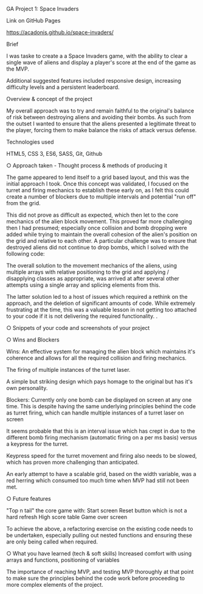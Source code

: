 GA Project 1: Space Invaders 

Link on GitHub Pages 

https://acadonis.github.io/space-invaders/

Brief

I was taske to create a a Space Invaders game, with the ability to clear a single wave of aliens and display a player's score at the end of the game as the MVP.

Additional suggested features included responsive design, increasing difficulty levels and a persistent leaderboard.

Overview & concept of the project

My overall approach was to try and remain faithful to the original's balance of risk between destroying aliens and avoiding their bombs. As such from the outset I wanted to ensure that the aliens presented a legitimate threat to the player, forcing them to make balance the risks of attack versus defense.

Technologies used

HTML5, CSS 3, ES6, SASS, Git, Github

○ Approach taken - Thought process & methods of producing it

The game appeared to lend itself to a grid based layout, and this was the initial approach I took. Once this concept was validated, I focused on the turret and firing mechanics to establish these early on, as I felt this could create a number of blockers due to multiple intervals and potential "run off" from the grid.

This did not prove as difficult as expected, which then let to the core mechanics of the alien block movement. This proved far more challenging then I had presumed; especially once collision and bomb dropping were added while trying to maintain the overall cohesion of the alien's position on the grid and relative to each other. A particular challenge was to ensure that destroyed aliens did not continue to drop bombs, which I solved with the following code:

The overall solution to the movement mechanics of the aliens, using multiple arrays with relative positioning to the grid and applying / disapplying classes as appropriate, was arrived at after several other attempts using a single array and splicing elements from this. 

The latter solution led to a host of issues which required a rethink on the approach, and the deletion of significant amounts of code. While extremely frustrating at the time, this was a valuable lesson in not getting too attached to your code if it is not delivering the required functionality. . 

○ Snippets of your code and screenshots of your project



○ Wins and Blockers

Wins:
An effective system for managing the alien block which maintains it's coherence and allows for all the required collision and firing mechanics. 

The firing of multiple instances of the turret laser.

A simple but striking design which pays homage to the original but has it's own personality. 

Blockers:
Currently only one bomb can be displayed on screen at any one time. This is despite having the same underlying principles behind the code as turret firing, which can handle multiple instances of a turret laser on screen

It seems probable that this is an interval issue which has crept in due to the different bomb firing mechanism (automatic firing on a per ms basis) versus a keypress for the turret.

Keypress speed for the turret movement and firing also needs to be slowed, which has proven more challenging than anticipated.

An early attempt to have a scalable grid, based on the width variable, was a red herring which consumed too much time when MVP had still not been met. 

○ Future features

"Top n tail" the core game with:
Start screen
Reset button which is not a hard refresh
High score table
Game over screen

To achieve the above, a refactoring exercise on the existing code needs to be undertaken, especially pulling out nested functions and ensuring these are only being called when required. 


○ What you have learned (tech & soft skills)
Increased comfort with using arrays and functions, positioning of variables


The importance of reaching MVP, and testing MVP thoroughly at that point to make sure the principles behind the code work  before proceeding to more complex elements of the project. 



